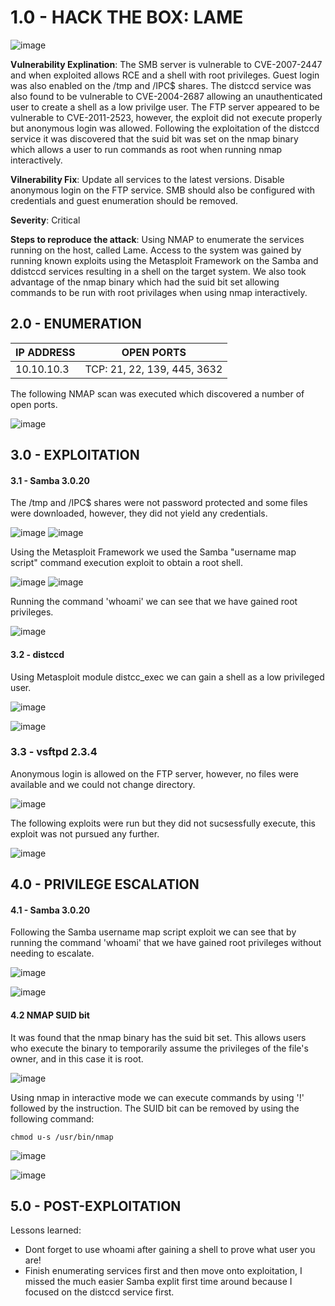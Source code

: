 # 1.0 - HACK THE BOX: LAME 

![image](https://github.com/Gladoodles/hackthebox_machines/assets/96867367/e24cc444-abba-43ca-af87-98ad93bac192)

**Vulnerability Explination**: The SMB server is vulnerable to CVE-2007-2447 and when exploited allows RCE and a shell with root privileges. Guest login was also enabled on the /tmp and /IPC$ shares. The distccd service was also found to be vulnerable to CVE-2004-2687 allowing an unauthenticated user to create a shell as a low privilge user. The FTP server appeared to be vulnerable to CVE-2011-2523, however, the exploit did not execute properly but anonymous login was allowed. Following the exploitation of the distccd service it was discovered that the suid bit was set on the nmap binary which allows a user to run commands as root when running nmap interactively. 

**Vilnerability Fix**: Update all services to the latest versions. Disable anonymous login on the FTP service. SMB should also be configured with credentials and guest enumeration should be removed. 

**Severity**: Critical

**Steps to reproduce the attack**: Using NMAP to enumerate the services running on the host, called Lame. Access to the system was gained by running known exploits using the Metasploit Framework on the Samba and ddistccd services resulting in a shell on the target system. We also took advantage of the nmap binary which had the suid bit set allowing commands to be run with root privilages when using nmap interactively. 

## 2.0 - ENUMERATION
| **IP ADDRESS** | **OPEN PORTS** |
|----------|--------------------|
| 10.10.10.3 | TCP: 21, 22, 139, 445, 3632 |

The following NMAP scan was executed which discovered a number of open ports. 

![image](https://github.com/Gladoodles/hackthebox_machines/assets/96867367/933e9f64-e0cf-4216-9eea-5b7a86fdacaa)

## 3.0 - EXPLOITATION

#### **3.1 - Samba 3.0.20**

The /tmp and /IPC$ shares were not password protected and some files were downloaded, however, they did not yield any credentials. 

![image](https://github.com/Gladoodles/hackthebox_machines/assets/96867367/4accf14b-ab42-492e-8c72-8d3afb407e29)
![image](https://github.com/Gladoodles/hackthebox_machines/assets/96867367/88b34184-807c-4e68-bfe4-33b826cb5921)

Using the Metasploit Framework we used the Samba "username map script" command execution exploit to obtain a root shell. 

![image](https://github.com/Gladoodles/hackthebox_machines/assets/96867367/34efd60a-3904-46db-bb83-ddabbc8c87f4)
![image](https://github.com/Gladoodles/hackthebox_machines/assets/96867367/30032405-5c69-41b7-89d5-cb497e58d3dc)

Running the command 'whoami' we can see that we have gained root privileges.

![image](https://github.com/Gladoodles/hackthebox_machines/assets/96867367/9a52b04b-d393-476c-b827-d64a4d61419f)

#### **3.2 - distccd**

Using Metasploit module distcc_exec we can gain a shell as a low privileged user. 

![image](https://github.com/Gladoodles/hackthebox_machines/assets/96867367/97f4c016-a8f9-480f-9f70-ee2ab0a5e4b1)

![image](https://github.com/Gladoodles/hackthebox_machines/assets/96867367/ec85c72e-5e9e-4b22-9d1d-cca3004a081a)

### **3.3 - vsftpd 2.3.4**

Anonymous login is allowed on the FTP server, however, no files were available and we could not change directory. 

![image](https://github.com/Gladoodles/hackthebox_machines/assets/96867367/9bf641e5-5b77-4edc-8b9b-df0ac9b5f33a)

The following exploits were run but they did not sucsessfully execute, this exploit was not pursued any further. 

![image](https://github.com/Gladoodles/hackthebox_machines/assets/96867367/a8482228-a5d8-426e-a88d-9430bb4acbdf)

## 4.0 - PRIVILEGE ESCALATION 

#### **4.1 - Samba 3.0.20**

Following the Samba username map script exploit we can see that by running the command 'whoami' that we have gained root privileges without needing to escalate. 

![image](https://github.com/Gladoodles/hackthebox_machines/assets/96867367/9a52b04b-d393-476c-b827-d64a4d61419f)

![image](https://github.com/Gladoodles/hackthebox_machines/assets/96867367/e429ac76-8fdd-4421-9ad1-37c2bf9d4661)


#### **4.2 NMAP SUID bit**

It was found that the nmap binary has the suid bit set. This allows users who execute the binary to temporarily assume the privileges of the file's owner, and in this case it is root. 

![image](https://github.com/Gladoodles/hackthebox_machines/assets/96867367/83e948b9-363c-43b1-8926-264c6dcc1302)

Using nmap in interactive mode we can execute commands by using '!' followed by the instruction. The SUID bit can be removed by using the following command:

```text
chmod u-s /usr/bin/nmap
```

![image](https://github.com/Gladoodles/hackthebox_machines/assets/96867367/7183c0f1-931e-491a-a743-0787681e2872)

![image](https://github.com/Gladoodles/hackthebox_machines/assets/96867367/ce9ec62c-e223-4aa0-8e6d-ddc8e080f8f9)

## 5.0 - POST-EXPLOITATION 

Lessons learned:
- Dont forget to use whoami after gaining a shell to prove what user you are!
- Finish enumerating services first and then move onto exploitation, I missed the much easier Samba explit first time around because I focused on the distccd service first. 





